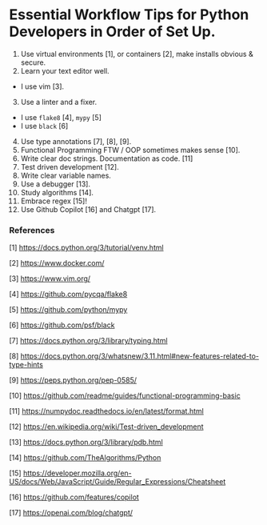 # Essential Workflow Tips for Python Developers in Order of Set Up.

1. Use virtual environments [1], or containers [2], make installs obvious & secure.
2. Learn your text editor well.
  - I use vim [3].
3. Use a linter and a fixer.
  - I use `flake8` [4], `mypy` [5]
  - I use `black` [6]
4. Use type annotations [7], [8], [9].
5. Functional Programming FTW / OOP sometimes makes sense [10].
6. Write clear doc strings. Documentation as code. [11]
7. Test driven development [12].
8. Write clear variable names.
9. Use a debugger [13].
10. Study algorithms [14].
11. Embrace regex [15]!
12. Use Github Copilot [16] and Chatgpt [17].

### References

[1] https://docs.python.org/3/tutorial/venv.html

[2] https://www.docker.com/

[3] https://www.vim.org/

[4] https://github.com/pycqa/flake8

[5] https://github.com/python/mypy

[6] https://github.com/psf/black

[7] https://docs.python.org/3/library/typing.html

[8] https://docs.python.org/3/whatsnew/3.11.html#new-features-related-to-type-hints

[9] https://peps.python.org/pep-0585/

[10] https://github.com/readme/guides/functional-programming-basic

[11] https://numpydoc.readthedocs.io/en/latest/format.html

[12] https://en.wikipedia.org/wiki/Test-driven_development

[13] https://docs.python.org/3/library/pdb.html

[14] https://github.com/TheAlgorithms/Python

[15] https://developer.mozilla.org/en-US/docs/Web/JavaScript/Guide/Regular_Expressions/Cheatsheet

[16] https://github.com/features/copilot

[17] https://openai.com/blog/chatgpt/
